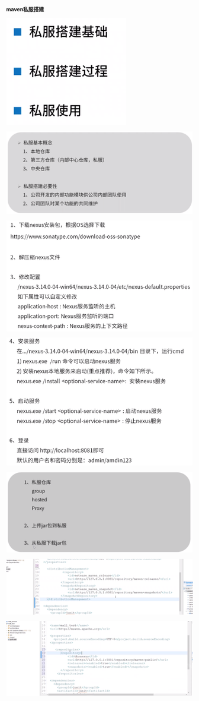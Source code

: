 **maven私服搭建**



![](目录.png)



![](私服搭建基础.png)



![](私服搭建基础过程1.png)



![](私服搭建基础过程2.png)



![](私服使用.png)



![](上传示例.png)



![](使用示例.png)


